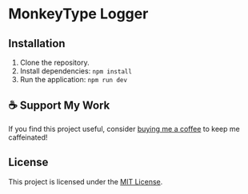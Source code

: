 # MonkeyType Logger

## Installation

1. Clone the repository.
2. Install dependencies: `npm install`
3. Run the application: `npm run dev`

## ☕ Support My Work

If you find this project useful, consider [buying me a coffee](https://www.buymeacoffee.com/heterl0) to keep me caffeinated!

## License

This project is licensed under the [MIT License](./LICENSE).
